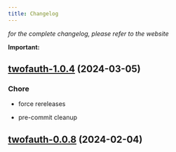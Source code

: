 ```yaml
---
title: Changelog
---
```



*for the complete changelog, please refer to the website*

**Important:**


## [twofauth-1.0.4](https://github.com/truecharts/charts/compare/twofauth-1.0.3...twofauth-1.0.4) (2024-03-05)

### Chore



- force rereleases

- pre-commit cleanup







## [twofauth-0.0.8](https://github.com/truecharts/charts/compare/twofauth-0.0.7...twofauth-0.0.8) (2024-02-04)